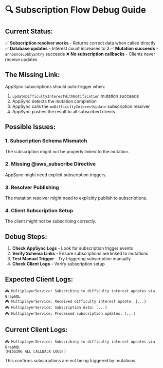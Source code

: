 # 🔍 Subscription Flow Debug Guide

## Current Status:
✅ **Subscription resolver works** - Returns correct data when called directly
✅ **Database updates** - Interest count increases to 3 
✅ **Mutation succeeds** - `announceLobbyEntry` succeeds
❌ **No subscription callbacks** - Clients never receive updates

## The Missing Link:

AppSync subscriptions should auto-trigger when:
1. `updateDifficultyInterestWithNotification` mutation succeeds
2. AppSync detects the mutation completion
3. AppSync calls the `onDifficultyInterestUpdate` subscription resolver
4. AppSync pushes the result to all subscribed clients

## Possible Issues:

### 1. **Subscription Schema Mismatch**
The subscription might not be properly linked to the mutation.

### 2. **Missing @aws_subscribe Directive**
AppSync might need explicit subscription triggers.

### 3. **Resolver Publishing**
The mutation resolver might need to explicitly publish to subscriptions.

### 4. **Client Subscription Setup**
The client might not be subscribing correctly.

## Debug Steps:

1. **Check AppSync Logs** - Look for subscription trigger events
2. **Verify Schema Links** - Ensure subscriptions are linked to mutations  
3. **Test Manual Trigger** - Try triggering subscription manually
4. **Check Client Logs** - Verify subscription setup

## Expected Client Logs:
```
🎮 MultiplayerService: Subscribing to difficulty interest updates via GraphQL
🎮 MultiplayerService: Received difficulty interest update: {...}
🎮 MultiplayerService: Subscription data: [...]
🎮 MultiplayerService: Processed subscription updates: [...]
```

## Current Client Logs:
```
🎮 MultiplayerService: Subscribing to difficulty interest updates via GraphQL
(MISSING ALL CALLBACK LOGS!)
```

This confirms subscriptions are not being triggered by mutations. 